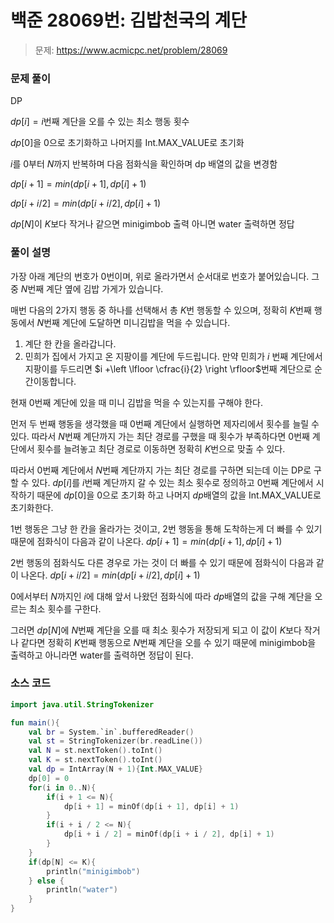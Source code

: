 # 백준 28069번: 김밥천국의 계단

> 문제: https://www.acmicpc.net/problem/28069

### 문제 풀이

DP

$dp[i] = i$번째 계단을 오를 수 있는 최소 행동 횟수

$dp[0]$을 $0$으로 초기화하고 나머지를 Int.MAX_VALUE로 초기화

$i$를 $0$부터 $N$까지 반복하며 다음 점화식을 확인하며 dp 배열의 값을 변경함

$dp[i + 1] = min(dp[i + 1], dp[i] + 1)$

$dp[i + i / 2] = min(dp[i + i / 2], dp[i] + 1)$

$dp[N]$이 $K$보다 작거나 같으면 minigimbob 출력 아니면 water 출력하면 정답

### 풀이 설명

가장 아래 계단의 번호가 0번이며, 위로 올라가면서 순서대로 번호가 붙어있습니다. 그중 
$N$번째 계단 옆에 김밥 가게가 있습니다.

매번 다음의 2가지 행동 중 하나를 선택해서 총 $K$번 행동할 수 있으며, 정확히 $K$번째 행동에서 $N$번째 계단에 도달하면 미니김밥을 먹을 수 있습니다.

1. 계단 한 칸을 올라갑니다.
2. 민희가 집에서 가지고 온 지팡이를 계단에 두드립니다. 만약 민희가 $i$ 번째 계단에서 지팡이를 두드리면  $i +\left \lfloor \cfrac{i}{2} \right \rfloor$번째 계단으로 순간이동합니다.

현재 0번째 계단에 있을 때 미니 김밥을 먹을 수 있는지를 구해야 한다.

먼저 두 번째 행동을 생각했을 때 0번째 계단에서 실행하면 제자리에서 횟수를 늘릴 수 있다. 따라서 $N$번째 계단까지 가는 최단 경로를 구했을 때 횟수가 부족하다면 0번째 계단에서 횟수를 늘려놓고 최단 경로로 이동하면 정확히 $K$번으로 맞출 수 있다.

따라서 $0$번째 계단에서 $N$번째 계단까지 가는 최단 경로를 구하면 되는데 이는 DP로 구할 수 있다. $dp[i]$를 $i$번째 계단까지 갈 수 있는 최소 횟수로 정의하고 0번째 계단에서 시작하기 때문에 $dp[0]$을 0으로 초기화 하고 나머지 $dp$배열의 값을 Int.MAX_VALUE로 초기화한다.

1번 행동은 그냥 한 칸을 올라가는 것이고, 2번 행동을 통해 도착하는게 더 빠를 수 있기 때문에 점화식이 다음과 같이 나온다.
$dp[i + 1] = min(dp[i + 1], dp[i] + 1)$

2번 행동의 점화식도 다른 경우로 가는 것이 더 빠를 수 있기 때문에 점화식이 다음과 같이 나온다.
$dp[i + i / 2] = min(dp[i + i / 2], dp[i] + 1)$

$0$에서부터 $N$까지인 $i$에 대해 앞서 나왔던 점화식에 따라 $dp$배열의 값을 구해 계단을 오르는 최소 횟수를 구한다.

그러면 $dp[N]$에 $N$번째 계단을 오를 때 최소 횟수가 저장되게 되고 이 값이 $K$보다 작거나 같다면 정확히 $K$번째 행동으로 $N$번째 계단을 오를 수 있기 때문에 minigimbob을 출력하고 아니라면 water를 출력하면 정답이 된다.

### 소스 코드
```kotlin
import java.util.StringTokenizer

fun main(){
    val br = System.`in`.bufferedReader()
    val st = StringTokenizer(br.readLine())
    val N = st.nextToken().toInt()
    val K = st.nextToken().toInt()
    val dp = IntArray(N + 1){Int.MAX_VALUE}
    dp[0] = 0
    for(i in 0..N){
        if(i + 1 <= N){
            dp[i + 1] = minOf(dp[i + 1], dp[i] + 1)
        }
        if(i + i / 2 <= N){
            dp[i + i / 2] = minOf(dp[i + i / 2], dp[i] + 1)
        }
    }
    if(dp[N] <= K){
        println("minigimbob")
    } else {
        println("water")
    }
}
```